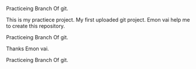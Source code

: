 Practiceing Branch Of git.

This is my practiece project. My first uploaded git project. Emon vai help me to create this repository.

Practiceing Branch Of git.

Thanks Emon vai.

Practiceing Branch Of git.